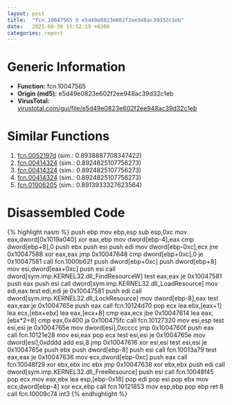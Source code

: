```yaml
---
layout: post
title:  "fcn.10047565 @ e5d49e0823e602f2ee948ac39d32c1eb"
date:   2021-08-30 15:52:19 +0300
categories: report
---
```


# Generic Information
- **Function:** fcn.10047565
- **Origin (md5):** e5d49e0823e602f2ee948ac39d32c1eb
- **VirusTotal:** [virustotal.com/gui/file/e5d49e0823e602f2ee948ac39d32c1eb][virustotal_ref]



# Similar Functions

1. [fcn.0052197d][similar_1_ref] (sim.: 0.8938887708347422)
2. [fcn.00414324][similar_2_ref] (sim.: 0.8924825107756273)
3. [fcn.00414324][similar_3_ref] (sim.: 0.8924825107756273)
4. [fcn.00414324][similar_4_ref] (sim.: 0.8924825107756273)
5. [fcn.01006205][similar_5_ref] (sim.: 0.8913933327623564)


# Disassembled Code

{% highlight nasm %}
push ebp
mov ebp,esp
sub esp,0xc
mov eax,dword[0x1019a040]
xor eax,ebp
mov dword[ebp-4],eax
cmp dword[ebp+8],0
push ebx
push esi
push edi
mov dword[ebp-0xc],ecx
jne 0x10047588
xor eax,eax
jmp 0x10047648
cmp dword[ebp+0xc],0
je 0x10047581
call fcn.1000b62f
push dword[ebp+0xc]
push dword[ebp+8]
mov esi,dword[eax+0xc]
push esi
call dword[sym.imp.KERNEL32.dll_FindResourceW]
test eax,eax
je 0x10047581
push eax
push esi
call dword[sym.imp.KERNEL32.dll_LoadResource]
mov edi,eax
test edi,edi
je 0x10047581
push edi
call dword[sym.imp.KERNEL32.dll_LockResource]
mov dword[ebp-8],eax
test eax,eax
je 0x1004765e
push eax
call fcn.10124d70
pop ecx
lea ebx,[eax+1]
lea ecx,[ebx+ebx]
lea eax,[ecx+8]
cmp eax,ecx
jbe 0x10047614
lea eax,[ebx*2+8]
cmp eax,0x400
ja 0x100475fc
call fcn.10127320
mov esi,esp
test esi,esi
je 0x1004765e
mov dword[esi],0xcccc
jmp 0x1004760f
push eax
call fcn.10121e28
mov esi,eax
pop ecx
test esi,esi
je 0x1004765e
mov dword[esi],0xdddd
add esi,8
jmp 0x10047616
xor esi,esi
test esi,esi
je 0x1004765e
push ebx
push dword[ebp-8]
push esi
call fcn.10013a79
test eax,eax
je 0x10047636
mov ecx,dword[ebp-0xc]
push eax
call fcn.10048f29
xor ebx,ebx
inc ebx
jmp 0x10047638
xor ebx,ebx
push edi
call dword[sym.imp.KERNEL32.dll_FreeResource]
push esi
call fcn.10048f45
pop ecx
mov eax,ebx
lea esp,[ebp-0x18]
pop edi
pop esi
pop ebx
mov ecx,dword[ebp-4]
xor ecx,ebp
call fcn.10121853
mov esp,ebp
pop ebp
ret 8
call fcn.10009c74
int3 
{% endhighlight %}


[similar_1_ref]: /report/fcn.0052197d@9c2b894b84f59672d8be2e984066f76f
[similar_2_ref]: /report/fcn.00414324@152885a790b99953ce23874f0947b7bd
[similar_3_ref]: /report/fcn.00414324@fb9b7d22bc1c143ac66b0575cbdd088d
[similar_4_ref]: /report/fcn.00414324@912f1d013a0d6151bc7a7cef6da1b2a0
[similar_5_ref]: /report/fcn.01006205@7be42d186738ec1816397d616de2cb9d
[virustotal_ref]: https://www.virustotal.com/gui/file/e5d49e0823e602f2ee948ac39d32c1eb